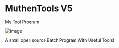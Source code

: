 # MuthenTools V5
My Tool Program

![image](https://github.com/MuthenTools/MuthenToolsv2/assets/152772160/aec39fbe-6daa-4743-9375-48d46a4cae48)


A small open source Batch Program With Useful Tools!
